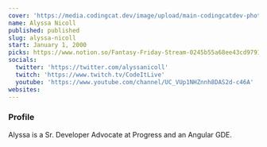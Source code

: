 ```yaml
---
cover: 'https://media.codingcat.dev/image/upload/main-codingcatdev-photo/podcast-guest/alyssanicoll'
name: Alyssa Nicoll
published: published
slug: alyssa-nicoll
start: January 1, 2000
picks: https://www.notion.so/Fantasy-Friday-Stream-0245b55a68ee43cd9791a8501448f140
socials:
  twitter: 'https://twitter.com/alyssanicoll'
  twitch: 'https://www.twitch.tv/CodeItLive'
  youtube: 'https://www.youtube.com/channel/UC_VUp1NHZnnh8DAS2d-c46A'
websites:
---
```


### Profile

Alyssa is a Sr. Developer Advocate at Progress and an Angular GDE.
